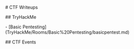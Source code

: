 \# CTF Writeups





\## TryHackMe

\- \[Basic Pentesting](TryHackMe/Rooms/Basic%20Pentesting/basicpentest.md)





\## CTF Events




